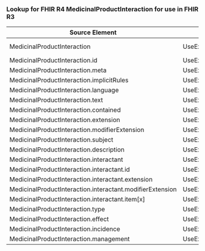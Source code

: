 ### Lookup for FHIR R4 MedicinalProductInteraction for use in FHIR R3

| Source Element | Usage | Target |
| -------------- | ----- | ------ |
| MedicinalProductInteraction | UseExtension | http://hl7.org/fhir/4.0/StructureDefinition/extension-MedicinalProductInteraction |
| MedicinalProductInteraction.id | UseExtensionFromAncestor | - |
| MedicinalProductInteraction.meta | UseExtensionFromAncestor | - |
| MedicinalProductInteraction.implicitRules | UseExtensionFromAncestor | - |
| MedicinalProductInteraction.language | UseExtensionFromAncestor | - |
| MedicinalProductInteraction.text | UseExtensionFromAncestor | - |
| MedicinalProductInteraction.contained | UseExtensionFromAncestor | - |
| MedicinalProductInteraction.extension | UseExtensionFromAncestor | - |
| MedicinalProductInteraction.modifierExtension | UseExtensionFromAncestor | - |
| MedicinalProductInteraction.subject | UseExtensionFromAncestor | - |
| MedicinalProductInteraction.description | UseExtensionFromAncestor | - |
| MedicinalProductInteraction.interactant | UseExtensionFromAncestor | - |
| MedicinalProductInteraction.interactant.id | UseExtensionFromAncestor | - |
| MedicinalProductInteraction.interactant.extension | UseExtensionFromAncestor | - |
| MedicinalProductInteraction.interactant.modifierExtension | UseExtensionFromAncestor | - |
| MedicinalProductInteraction.interactant.item[x] | UseExtensionFromAncestor | - |
| MedicinalProductInteraction.type | UseExtensionFromAncestor | - |
| MedicinalProductInteraction.effect | UseExtensionFromAncestor | - |
| MedicinalProductInteraction.incidence | UseExtensionFromAncestor | - |
| MedicinalProductInteraction.management | UseExtensionFromAncestor | - |
